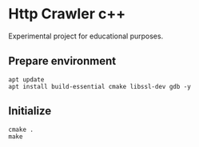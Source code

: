 # Http Crawler c++

Experimental project for educational purposes.

## Prepare environment

```shell
apt update
apt install build-essential cmake libssl-dev gdb -y
```

## Initialize 

```shell
cmake .
make
```
